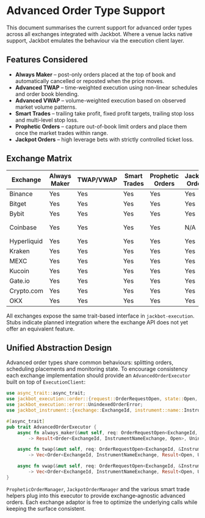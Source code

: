 # Advanced Order Type Support

This document summarises the current support for advanced order types across all exchanges integrated with Jackbot. Where a venue lacks native support, Jackbot emulates the behaviour via the execution client layer.

## Features Considered

- **Always Maker** – post-only orders placed at the top of book and automatically cancelled or reposted when the price moves.
- **Advanced TWAP** – time-weighted execution using non-linear schedules and order book blending.
- **Advanced VWAP** – volume-weighted execution based on observed market volume patterns.
- **Smart Trades** – trailing take profit, fixed profit targets, trailing stop loss and multi-level stop loss.
- **Prophetic Orders** – capture out-of-book limit orders and place them once the market trades within range.
- **Jackpot Orders** – high leverage bets with strictly controlled ticket loss.

## Exchange Matrix

| Exchange | Always Maker | TWAP/VWAP | Smart Trades | Prophetic Orders | Jackpot Orders | Notes |
|---------|--------------|-----------|--------------|------------------|----------------|-------|
| Binance | Yes | Yes | Yes | Yes | Yes | |
| Bitget | Yes | Yes | Yes | Yes | Yes | |
| Bybit | Yes | Yes | Yes | Yes | Yes | |
| Coinbase | Yes | Yes | Yes | Yes | N/A | Spot only |
| Hyperliquid | Yes | Yes | Yes | Yes | Yes | |
| Kraken | Yes | Yes | Yes | Yes | Yes | |
| MEXC | Yes | Yes | Yes | Yes | Yes | |
| Kucoin | Yes | Yes | Yes | Yes | Yes | |
| Gate.io | Yes | Yes | Yes | Yes | Yes | |
| Crypto.com | Yes | Yes | Yes | Yes | Yes | |
| OKX | Yes | Yes | Yes | Yes | Yes | |

All exchanges expose the same trait-based interface in `jackbot-execution`. Stubs indicate planned integration where the exchange API does not yet offer an equivalent feature.

## Unified Abstraction Design

Advanced order types share common behaviours: splitting orders, scheduling placements and monitoring state. To encourage consistency each exchange implementation should provide an `AdvancedOrderExecutor` built on top of `ExecutionClient`:

```rust
use async_trait::async_trait;
use jackbot_execution::order::{request::OrderRequestOpen, state::Open, Order};
use jackbot_execution::error::UnindexedOrderError;
use jackbot_instrument::{exchange::ExchangeId, instrument::name::InstrumentNameExchange};

#[async_trait]
pub trait AdvancedOrderExecutor {
    async fn always_maker(&mut self, req: OrderRequestOpen<ExchangeId, &InstrumentNameExchange>)
        -> Result<Order<ExchangeId, InstrumentNameExchange, Open>, UnindexedOrderError>;

    async fn twap(&mut self, req: OrderRequestOpen<ExchangeId, &InstrumentNameExchange>, config: twap::TwapConfig)
        -> Vec<Order<ExchangeId, InstrumentNameExchange, Result<Open, UnindexedOrderError>>>;

    async fn vwap(&mut self, req: OrderRequestOpen<ExchangeId, &InstrumentNameExchange>, config: vwap::VwapConfig)
        -> Vec<Order<ExchangeId, InstrumentNameExchange, Result<Open, UnindexedOrderError>>>;
}
```

`PropheticOrderManager`, `JackpotOrderManager` and the various smart trade helpers plug into this executor to provide exchange‑agnostic advanced orders. Each exchange adaptor is free to optimize the underlying calls while keeping the surface consistent.


